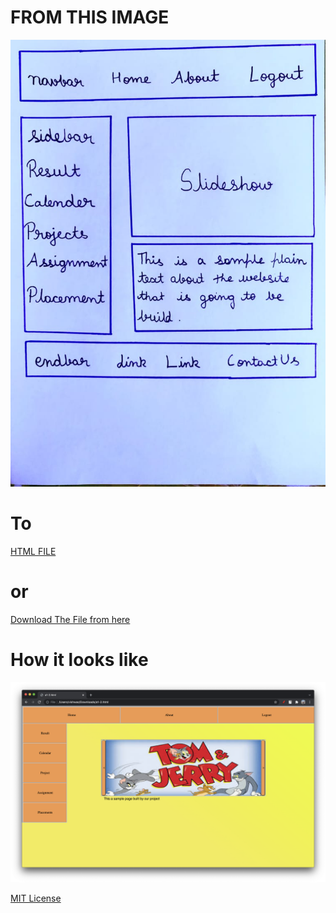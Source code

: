 # FROM THIS IMAGE 
<img src = "/test.jpeg" />

# To

[HTML FILE](https://github.com/vishwas04/build_my_web/blob/main/a1-2.html)
# or
[Download The File from here](https://drive.google.com/file/d/1B_nlSvAOV-S91PukxZDq3Z0z82jNHWBy/view?usp=sharing)

# How it looks like
<img src = "/output.png" />


[MIT License](/MIT_License)